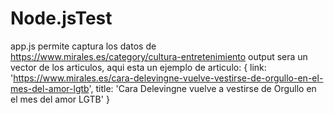 # Node.jsTest
app.js permite captura los datos de https://www.mirales.es/category/cultura-entretenimiento
output sera un vector de los articulos, aqui esta un ejemplo de articulo:
{
  link: 'https://www.mirales.es/cara-delevingne-vuelve-vestirse-de-orgullo-en-el-mes-del-amor-lgtb',
  title: 'Cara Delevingne vuelve a vestirse de Orgullo en el mes del amor LGTB'
 }
